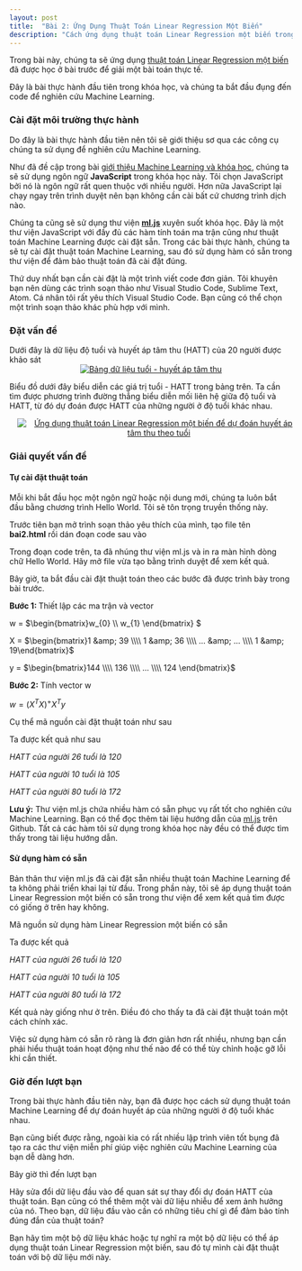 ```yaml
---
layout: post
title:  "Bài 2: Ứng Dụng Thuật Toán Linear Regression Một Biến"
description: "Cách ứng dụng thuật toán Linear Regression một biến trong Machine Learning để dự đoán huyết áp tâm thu của những người ở độ tuổi khác nhau."
---
```


Trong bài này, chúng ta sẽ ứng dụng <a href="https://dathoangnd.blogspot.com/2018/07/linear-regression-mot-bien.html" rel="noopener" target="_blank">thuật toán Linear Regression một biến</a> đã được học ở bài trước&nbsp;để giải một bài toán thực tế.

Đây là bài thực hành đầu tiên trong khóa học, và chúng ta bắt đầu đụng đến code để nghiên cứu Machine Learning.
<!--more-->
<h3>
Cài đặt môi trường thực hành</h3>
Do đây là bài thực hành đầu tiên nên tôi sẽ giới thiệu sơ qua các công cụ chúng ta sử dụng để nghiên cứu Machine Learning.

Như đã đề cập trong bài&nbsp;<a href="https://dathoangnd.blogspot.com/2018/07/machine-learning-la-gi.html" rel="noopener" target="_blank">giới thiệu Machine Learning và khóa học</a>, chúng ta sẽ sử dụng ngôn ngữ <strong>JavaScript</strong> trong khóa học này. Tôi chọn JavaScript bởi nó là ngôn ngữ rất quen thuộc với nhiều người. Hơn nữa JavaScript lại chạy ngay trên trình duyệt nên bạn không cần cài bất cứ chương trình dịch nào.

Chúng ta cũng sẽ sử dụng thư viện&nbsp;<strong><a href="https://github.com/mljs/ml" rel="noopener" target="_blank">ml.js</a></strong> xuyên suốt khóa học. Đây là một thư viện JavaScript với đầy đủ các hàm tính toán ma trận cũng như thuật toán Machine Learning được cài đặt sẵn. Trong các bài thực hành, chúng ta sẽ tự cài đặt thuật toán Machine Learning, sau đó sử dụng hàm có sẵn trong thư viện để đảm bảo thuật toán đã cài đặt đúng.

Thứ duy nhất bạn cần cài đặt là một trình viết code đơn giản. Tôi khuyên bạn nên dùng các trình soạn thảo như Visual Studio Code, Sublime Text, Atom. Cá nhân tôi rất yêu thích Visual Studio Code. Bạn cũng có thể chọn một trình soạn thảo khác phù hợp với mình.
<h3>
Đặt vấn đề</h3>
Dưới đây là dữ liệu độ tuổi và huyết áp tâm thu (HATT) của 20 người được khảo sát


<div class="separator" style="clear: both; text-align: center;">
<a href="https://3.bp.blogspot.com/-wFpNeT5e4v8/W0VqLd7xQCI/AAAAAAAAD2g/KjKtpAjlZ-4amW1zsOFYwyrUgsrrL1OvwCLcBGAs/s1600/1.jpg" imageanchor="1" style="margin-left: 1em; margin-right: 1em;"><img alt="Bảng dữ liệu tuổi - huyết áp tâm thu" border="0" data-original-height="647" data-original-width="500" src="https://3.bp.blogspot.com/-wFpNeT5e4v8/W0VqLd7xQCI/AAAAAAAAD2g/KjKtpAjlZ-4amW1zsOFYwyrUgsrrL1OvwCLcBGAs/s1600/1.jpg" title="Bảng dữ liệu tuổi - huyết áp tâm thu" /></a></div>


Biểu đồ dưới đây biểu diễn các giá trị tuổi - HATT trong bảng trên. Ta cần tìm được phương trình đường thẳng biểu diễn mối liên hệ giữa độ tuổi và HATT, từ đó dự đoán được HATT của những người ở độ tuổi khác nhau.

<div class="separator" style="clear: both; text-align: center;">
<a href="https://1.bp.blogspot.com/-hYnTHSqXwPs/W0VqbedG0RI/AAAAAAAAD2o/_VI9f3uuE6chkrOXLNA-YTHR048_IdWEwCLcBGAs/s1600/2.jpg" imageanchor="1" style="margin-left: 1em; margin-right: 1em;"><img alt="Ứng dụng thuật toán Linear Regression một biến để dự đoán huyết áp tâm thu theo tuổi" border="0" data-original-height="238" data-original-width="500" src="https://1.bp.blogspot.com/-hYnTHSqXwPs/W0VqbedG0RI/AAAAAAAAD2o/_VI9f3uuE6chkrOXLNA-YTHR048_IdWEwCLcBGAs/s1600/2.jpg" title="Ứng dụng thuật toán Linear Regression một biến để dự đoán huyết áp tâm thu theo tuổi" /></a></div>
<div class="separator" style="clear: both; text-align: center;">

</div>
<h3>
Giải quyết vấn đề</h3>
<h4>
Tự cài đặt thuật toán</h4>
Mỗi khi bắt đầu học một ngôn ngữ hoặc nội dung mới, chúng ta luôn bắt đầu bằng chương trình Hello World. Tôi sẽ tôn trọng truyền thống này.

Trước tiên bạn mở trình soạn thảo yêu thích của mình, tạo file tên <strong>bai2.html</strong>&nbsp;rồi dán đoạn code sau vào

<script src="https://gist.github.com/dathoangnd/d1108e42f117abf0c0582e7004e0a960.js"></script>
Trong đoạn code trên, ta đã nhúng thư viện ml.js và in ra màn hình dòng chữ Hello World. Hãy mở file vừa tạo bằng trình duyệt để xem kết quả.

Bây giờ, ta bắt đầu cài đặt thuật toán theo các bước đã được trình bày trong bài trước.

<strong>Bước 1:&nbsp;</strong>Thiết lập các ma trận và vector

w = $\begin{bmatrix}w_{0} \\\\ w_{1} \end{bmatrix} $

X = $\begin{bmatrix}1 &amp; 39 \\\\ 1 &amp; 36 \\\\ ... &amp; ... \\\\ 1 &amp; 19\end{bmatrix}$

y = $\begin{bmatrix}144 \\\\ 136 \\\\ ... \\\\ 124 \end{bmatrix}$

<strong>Bước 2:</strong>&nbsp;Tính vector w

$w = (X^{T}X)^{+}X^{T}y$

Cụ thể mã nguồn cài đặt thuật toán như sau

<script src="https://gist.github.com/dathoangnd/1e625a7759a0b1407114e39f1bd183a9.js"></script>
Ta được kết quả như sau

<i>HATT của người 26 tuổi là 120</i>

<i>HATT của người 10 tuổi là 105</i>

<i>HATT của người 80 tuổi là 172</i>

<strong>Lưu ý:</strong>&nbsp;Thư viện ml.js chứa nhiều hàm có sẵn phục vụ rất tốt cho nghiên cứu Machine Learning. Bạn có thể đọc thêm tài liệu hướng dẫn của&nbsp;<a href="https://github.com/mljs/ml" rel="noopener" target="_blank">ml.js</a>&nbsp;trên Github. Tất cả các hàm tôi sử dụng trong khóa học này đều có thể được tìm thấy trong tài liệu hướng dẫn.
<h4>
Sử dụng hàm có sẵn</h4>
Bản thân thư viện ml.js đã cài đặt sẵn nhiều thuật toán Machine Learning để ta không phải triển khai lại từ đầu. Trong phần này, tôi sẽ áp dụng thuật toán Linear Regression một biến có sẵn trong thư viện để xem kết quả tìm được có giống ở trên hay không.

Mã nguồn sử dụng hàm Linear Regression một biến có sẵn

<script src="https://gist.github.com/dathoangnd/2dab0527c4a2938b62ead615fc021a3a.js"></script>
Ta được kết quả

<i>HATT của người 26 tuổi là 120</i>

<i>HATT của người 10 tuổi là 105</i>

<i>HATT của người 80 tuổi là 172</i>

Kết quả này giống như ở trên. Điều đó cho thấy ta đã cài đặt thuật toán một cách chính xác.

Việc sử dụng hàm có sẵn rõ ràng là đơn giản hơn rất nhiều, nhưng bạn cần phải hiểu thuật toán hoạt động như thế nào để có thể tùy chỉnh hoặc gỡ lỗi khi cần thiết.
<h3>
Giờ đến lượt bạn</h3>
Trong bài thực hành đầu tiên này, bạn đã được học cách sử dụng thuật toán Machine Learning để dự đoán huyết áp của những người ở độ tuổi khác nhau.

Bạn cũng biết được rằng, ngoài kia có rất nhiều lập trình viên tốt bụng đã tạo ra các thư viện miễn phí giúp việc nghiên cứu Machine Learning của bạn dễ dàng hơn.

Bây giờ thì đến lượt bạn

Hãy sửa đổi dữ liệu đầu vào để quan sát sự thay đổi dự đoán HATT của thuật toán. Bạn cũng có thể thêm một vài dữ liệu nhiễu để xem ảnh hưởng của nó. Theo bạn, dữ liệu đầu vào cần có những tiêu chí gì để đảm bảo tính đúng đắn của thuật toán?

Bạn hãy tìm một bộ dữ liệu khác hoặc tự nghĩ ra một bộ dữ liệu có thể áp dụng thuật toán Linear Regression một biến, sau đó tự mình cài đặt thuật toán với bộ dữ liệu mới này.